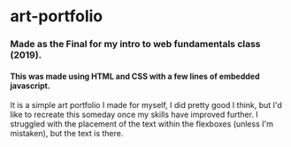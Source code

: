 # art-portfolio

<h3> Made as the Final for my intro to web fundamentals class (2019).</h3>

<h4>This was made using <strong> HTML</strong> and <strong> CSS</strong> with a few lines of embedded <strong> javascript</strong>. </h4>

It is a simple art portfolio I made for myself, I did pretty good I think, but I'd like to recreate this someday once my skills have improved further.
I struggled with the placement of the text within the flexboxes (unless I'm mistaken), but the text is there.
